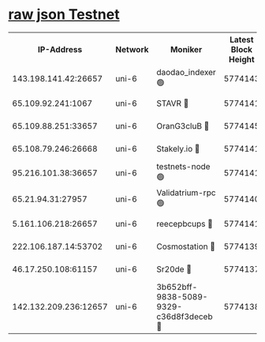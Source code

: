 [raw json Testnet](https://rpc-check.junot.stavr.tech/junot/rpc-junot-result.json)
=


<table><tr><th>IP-Address</th><th>Network</th><th>Moniker</th><th>Latest Block Height</th><th>Earliest Block Height</th><th>Catching Up</th><th>Voting Power</th><th>Scan Time</th></tr><tr><td>143.198.141.42:26657</td><td>uni-6</td><td>daodao_indexer 🟢</td><td>5774143</td><td>1</td><td>False</td><td>0</td><td>2023-12-04T14:35:37.433078728UTC</td></tr><tr><td>65.109.92.241:1067</td><td>uni-6</td><td>STAVR 🔴</td><td>5774141</td><td>1138541</td><td>False</td><td>6042</td><td>2023-12-04T14:35:26.745936159UTC</td></tr><tr><td>65.109.88.251:33657</td><td>uni-6</td><td>OranG3cluB 🔴</td><td>5774145</td><td>1138541</td><td>False</td><td>11</td><td>2023-12-04T14:35:41.945671489UTC</td></tr><tr><td>65.108.79.246:26668</td><td>uni-6</td><td>Stakely.io 🔴</td><td>5774141</td><td>1570872</td><td>False</td><td>1178711</td><td>2023-12-04T14:35:27.853162156UTC</td></tr><tr><td>95.216.101.38:36657</td><td>uni-6</td><td>testnets-node 🟢</td><td>5774141</td><td>1615130</td><td>False</td><td>0</td><td>2023-12-04T14:35:30.378173230UTC</td></tr><tr><td>65.21.94.31:27957</td><td>uni-6</td><td>Validatrium-rpc 🟢</td><td>5774140</td><td>2943363</td><td>False</td><td>0</td><td>2023-12-04T14:35:22.234062939UTC</td></tr><tr><td>5.161.106.218:26657</td><td>uni-6</td><td>reecepbcups 🔴</td><td>5774141</td><td>4468422</td><td>False</td><td>105015</td><td>2023-12-04T14:35:27.442897881UTC</td></tr><tr><td>222.106.187.14:53702</td><td>uni-6</td><td>Cosmostation 🔴</td><td>5774139</td><td>5344501</td><td>False</td><td>110003</td><td>2023-12-04T14:35:19.863639508UTC</td></tr><tr><td>46.17.250.108:61157</td><td>uni-6</td><td>Sr20de 🔴</td><td>5774137</td><td>5727371</td><td>False</td><td>28</td><td>2023-12-04T14:35:14.018351844UTC</td></tr><tr><td>142.132.209.236:12657</td><td>uni-6</td><td>3b652bff-9838-5089-9329-c36d8f3deceb 🔴</td><td>5774138</td><td>5761280</td><td>False</td><td>157563</td><td>2023-12-04T14:35:18.398302327UTC</td></tr></table>